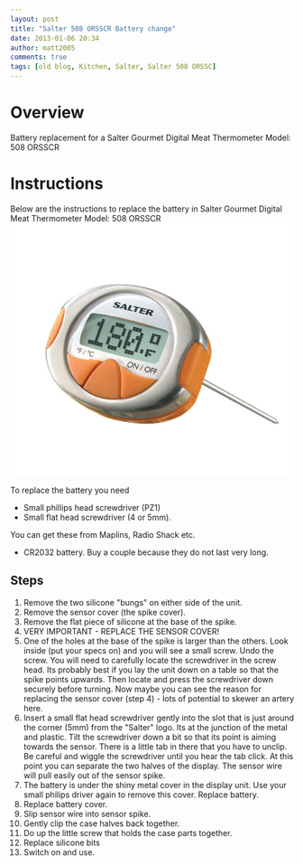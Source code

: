 ```yaml
---
layout: post
title: "Salter 508 ORSSCR Battery change"
date: 2013-01-06 20:34
author: matt2005
comments: true
tags: [old blog, Kitchen, Salter, Salter 508 ORSSC]
---
```

# Overview

Battery replacement for a Salter Gourmet Digital Meat Thermometer Model: 508 ORSSCR

# Instructions

Below are the instructions to replace the battery in Salter Gourmet Digital Meat Thermometer Model: 508 ORSSCR ![508ORSSCR][1]

To replace the battery you need
 - Small phillips head screwdriver (PZ1)
 - Small flat head screwdriver (4 or 5mm). 

You can get these from Maplins, Radio Shack etc.
  - CR2032 battery. Buy a couple because they do not last very long.

## Steps

1. Remove the two silicone "bungs" on either side of the unit.
2. Remove the sensor cover (the spike cover).
3. Remove the flat piece of silicone at the base of the spike.
4. VERY IMPORTANT - REPLACE THE SENSOR COVER!
5. One of the holes at the base of the spike is larger than the others.
   Look inside (put your specs on) and you will see a small screw.
   Undo the screw. You will need to carefully locate the screwdriver in the screw head. Its probably best if you lay the unit down on a table so that the spike points upwards. Then locate and press the screwdriver down securely before turning. 
   Now maybe you can see the reason for replacing the sensor cover (step 4) - lots of potential to skewer an artery here.
6. Insert a small flat head screwdriver gently into the slot that is just around the corner (5mm) from the "Salter" logo.
   Its at the junction of the metal and plastic. Tilt the screwdriver down a bit so that its point is aiming towards the sensor. There is a little tab in there that you have to unclip. Be careful and wiggle the screwdriver until you hear the tab click. At this point you can separate the two halves of the display. The sensor wire will pull easily out of the sensor spike.
7. The battery is under the shiny metal cover in the display unit. Use your small philips driver again to remove this cover. Replace battery.
8. Replace battery cover.
9. Slip sensor wire into sensor spike.
10. Gently clip the case halves back together.
11. Do up the little screw that holds the case parts together.
12. Replace silicone bits
13. Switch on and use.

[1]: /img/2013/01/l_21902502.jpg "Product Pic"